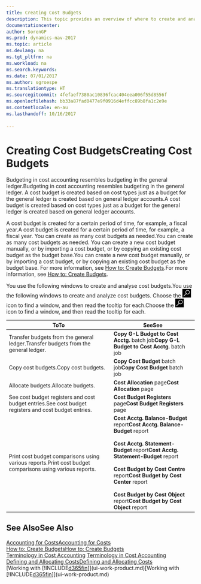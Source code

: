 ```yaml
---
title: Creating Cost Budgets
description: This topic provides an overview of where to create and analyse cost budgets.
documentationcenter: 
author: SorenGP
ms.prod: dynamics-nav-2017
ms.topic: article
ms.devlang: na
ms.tgt_pltfrm: na
ms.workload: na
ms.search.keywords: 
ms.date: 07/01/2017
ms.author: sgroespe
ms.translationtype: HT
ms.sourcegitcommit: 4fefaef7380ac10836fcac404eea006f55d8556f
ms.openlocfilehash: bb33a87fad0477e9f0916d4effcc89b8fa1c2e9e
ms.contentlocale: en-au
ms.lasthandoff: 10/16/2017

---
```

# <a name="creating-cost-budgets"></a><span data-ttu-id="e927c-103">Creating Cost Budgets</span><span class="sxs-lookup"><span data-stu-id="e927c-103">Creating Cost Budgets</span></span>
<span data-ttu-id="e927c-104">Budgeting in cost accounting resembles budgeting in the general ledger.</span><span class="sxs-lookup"><span data-stu-id="e927c-104">Budgeting in cost accounting resembles budgeting in the general ledger.</span></span> <span data-ttu-id="e927c-105">A cost budget is created based on cost types just as a budget for the general ledger is created based on general ledger accounts.</span><span class="sxs-lookup"><span data-stu-id="e927c-105">A cost budget is created based on cost types just as a budget for the general ledger is created based on general ledger accounts.</span></span>  

<span data-ttu-id="e927c-106">A cost budget is created for a certain period of time, for example, a fiscal year.</span><span class="sxs-lookup"><span data-stu-id="e927c-106">A cost budget is created for a certain period of time, for example, a fiscal year.</span></span> <span data-ttu-id="e927c-107">You can create as many cost budgets as needed.</span><span class="sxs-lookup"><span data-stu-id="e927c-107">You can create as many cost budgets as needed.</span></span> <span data-ttu-id="e927c-108">You can create a new cost budget manually, or by importing a cost budget, or by copying an existing cost budget as the budget base.</span><span class="sxs-lookup"><span data-stu-id="e927c-108">You can create a new cost budget manually, or by importing a cost budget, or by copying an existing cost budget as the budget base.</span></span> <span data-ttu-id="e927c-109">For more information, see [How to: Create Budgets](finance-how-create-budgets.md).</span><span class="sxs-lookup"><span data-stu-id="e927c-109">For more information, see [How to: Create Budgets](finance-how-create-budgets.md).</span></span>

<span data-ttu-id="e927c-110">You use the following windows to create and analyse cost budgets.</span><span class="sxs-lookup"><span data-stu-id="e927c-110">You use the following windows to create and analyze cost budgets.</span></span> <span data-ttu-id="e927c-111">Choose the ![Search for Page or Report](media/ui-search/search_small.png "Search for Page or Report icon") icon to find a window, and then read the tooltip for each.</span><span class="sxs-lookup"><span data-stu-id="e927c-111">Choose the ![Search for Page or Report](media/ui-search/search_small.png "Search for Page or Report icon") icon to find a window, and then read the tooltip for each.</span></span>

|<span data-ttu-id="e927c-112">To</span><span class="sxs-lookup"><span data-stu-id="e927c-112">To</span></span>|<span data-ttu-id="e927c-113">See</span><span class="sxs-lookup"><span data-stu-id="e927c-113">See</span></span>|  
|--------|---------|  
|<span data-ttu-id="e927c-114">Transfer budgets from the general ledger.</span><span class="sxs-lookup"><span data-stu-id="e927c-114">Transfer budgets from the general ledger.</span></span>|<span data-ttu-id="e927c-115">**Copy G-L Budget to Cost Acctg.** batch job</span><span class="sxs-lookup"><span data-stu-id="e927c-115">**Copy G-L Budget to Cost Acctg.** batch job</span></span>|  
|<span data-ttu-id="e927c-116">Copy cost budgets.</span><span class="sxs-lookup"><span data-stu-id="e927c-116">Copy cost budgets.</span></span>|<span data-ttu-id="e927c-117">**Copy Cost Budget** batch job</span><span class="sxs-lookup"><span data-stu-id="e927c-117">**Copy Cost Budget** batch job</span></span>|  
|<span data-ttu-id="e927c-118">Allocate budgets.</span><span class="sxs-lookup"><span data-stu-id="e927c-118">Allocate budgets.</span></span>|<span data-ttu-id="e927c-119">**Cost Allocation** page</span><span class="sxs-lookup"><span data-stu-id="e927c-119">**Cost Allocation** page</span></span>|  
|<span data-ttu-id="e927c-120">See cost budget registers and cost budget entries.</span><span class="sxs-lookup"><span data-stu-id="e927c-120">See cost budget registers and cost budget entries.</span></span>|<span data-ttu-id="e927c-121">**Cost Budget Registers** page</span><span class="sxs-lookup"><span data-stu-id="e927c-121">**Cost Budget Registers** page</span></span>|  
|<span data-ttu-id="e927c-122">Print cost budget comparisons using various reports.</span><span class="sxs-lookup"><span data-stu-id="e927c-122">Print cost budget comparisons using various reports.</span></span>|<span data-ttu-id="e927c-123">**Cost Acctg. Balance-Budget** report</span><span class="sxs-lookup"><span data-stu-id="e927c-123">**Cost Acctg. Balance-Budget** report</span></span><br /><br /> <span data-ttu-id="e927c-124">**Cost Acctg. Statement-Budget** report</span><span class="sxs-lookup"><span data-stu-id="e927c-124">**Cost Acctg. Statement-Budget** report</span></span><br /><br /> <span data-ttu-id="e927c-125">**Cost Budget by Cost Centre** report</span><span class="sxs-lookup"><span data-stu-id="e927c-125">**Cost Budget by Cost Center** report</span></span><br /><br /> <span data-ttu-id="e927c-126">**Cost Budget by Cost Object** report</span><span class="sxs-lookup"><span data-stu-id="e927c-126">**Cost Budget by Cost Object** report</span></span>|  

## <a name="see-also"></a><span data-ttu-id="e927c-127">See Also</span><span class="sxs-lookup"><span data-stu-id="e927c-127">See Also</span></span>  
[<span data-ttu-id="e927c-128">Accounting for Costs</span><span class="sxs-lookup"><span data-stu-id="e927c-128">Accounting for Costs</span></span>](finance-manage-cost-accounting.md)  
[<span data-ttu-id="e927c-129">How to: Create Budgets</span><span class="sxs-lookup"><span data-stu-id="e927c-129">How to: Create Budgets</span></span>](finance-how-create-budgets.md)  
<span data-ttu-id="e927c-130">[Terminology in Cost Accounting](finance-terminology-in-cost-accounting.md) </span><span class="sxs-lookup"><span data-stu-id="e927c-130">[Terminology in Cost Accounting](finance-terminology-in-cost-accounting.md) </span></span>  
[<span data-ttu-id="e927c-131">Defining and Allocating Costs</span><span class="sxs-lookup"><span data-stu-id="e927c-131">Defining and Allocating Costs</span></span>](finance-define-and-allocate-costs.md)  
<span data-ttu-id="e927c-132">[Working with [!INCLUDE[d365fin](includes/d365fin_md.md)]](ui-work-product.md)</span><span class="sxs-lookup"><span data-stu-id="e927c-132">[Working with [!INCLUDE[d365fin](includes/d365fin_md.md)]](ui-work-product.md)</span></span>

